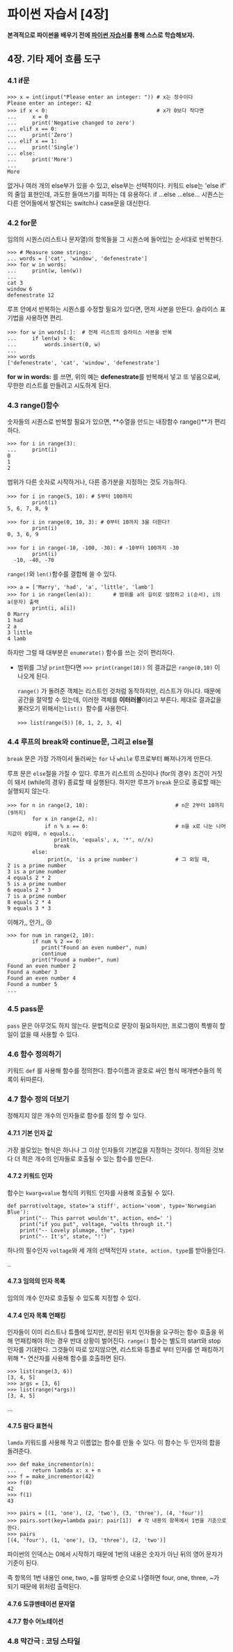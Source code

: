 # 파이썬 자습서 [4장]

**본격적으로 파이썬을 배우기 전에 [파이썬 자습서](https://docs.python.org/ko/3/tutorial/index.html)를 통해 스스로 학습해보자.**

## 4장. 기타 제어 흐름 도구

### 4.1 if문

```
>>> x = int(input("Please enter an integer: ")) # x는 정수이다
Please enter an integer: 42
>>> if x < 0:                                   # x가 0보다 작다면
...     x = 0
...     print('Negative changed to zero')
... elif x == 0:
...     print('Zero')
... elif x == 1:
...     print('Single')
... else:
...     print('More')
...
More
```

없거나 여러 개의 else부가 있을 수 있고, else부는 선택적이다. 키워드  else는 'else if' 의 줄임 표현인데, 과도한 들여쓰기를 피하는 데 유용하다. if ...else ...else... 시퀀스는 다른 언어들에서 발견되는 switch나 case문을 대신한다.

### 4.2 for문

임의의 시퀀스(리스트나 문자열)의 항목들을 그 시퀀스에 들어있는 순서대로 반복한다.

```
>>> # Measure some strings:
... words = ['cat', 'window', 'defenestrate']
>>> for w in words:
...     print(w, len(w))
...
cat 3
window 6
defenestrate 12
```

루프 안에서 반복하는 시퀀스를 수정할 필요가 있다면, 먼저 사본을 만든다. 슬라이스 표기법을 사용하면 편리.

```
>>> for w in words[:]:  # 전체 리스트의 슬라이스 사본을 반복
...     if len(w) > 6:
...         words.insert(0, w)
...
>>> words
['defenestrate', 'cat', 'window', 'defenestrate']
```

**for w in words:** 를 쓰면, 위의 예는 **defenestrate**를 반복해서 넣고 또 넣음으로써, 무한한 리스트를 만들려고 시도하게 된다.

### 4.3 range()함수

숫자들의 시퀀스로 반복할 필요가 있으면, **수열을 만드는 내장함수 range()**가 편리하다.

```
>>> for i in range(3):
...     print(i)
0
1
2
```

범위가 다른 숫자로 시작하거나, 다른 증가분을 지정하는 것도 가능하다.

```
>>> for i in range(5, 10): # 5부터 100까지
        print(i)
5, 6, 7, 8, 9

>>> for i in range(0, 10, 3): # 0부터 10까지 3을 더한다?
        print(i)
0, 3, 6, 9

>>> for i in range(-10, -100, -30): # -10부터 100까지 -30
        print(i)
  -10, -40, -70
```

`range()`와 `len()`함수를 결합해 쓸 수 있다.

```
>>> a = ['Marry', 'had', 'a', 'little', 'lamb']
>>> for i in range(len(a)):       # 범위를 a의 길이로 설정하고 i(순서), i의 a(문자) 출력
        print(i, a[i])
0 Marry
1 had
2 a
3 little
4 lamb
```

하지만 그럴 때 대부분은 `enumerate()` 함수를 쓰는 것이 편리하다.

- 범위를 그냥 `print`한다면 `>>> print(range(10))`  의 결과값은 `range(0,10)` 이 나오게 된다.

  `range()` 가 돌려준 객체는 리스트인 것처럼 동작하지만, 리스트가 아니다. 때문에 공간을 절약할 수 있는데, 이러한 객체를 **이터러블**이라고 부른다.  제대로 결과값을 불러오기 위해서는`list() `함수를 사용한다.

   `>>> list(range(5))`  `[0, 1, 2, 3, 4]` 

### 4.4 루프의 break와 continue문, 그리고 else절

`break` 문은 가장 가까이서 둘러싸는 `for`  나  `while` 루프로부터 빠져나가게 만든다.

루프 문은 `else`절을 가질 수 있다. 루프가 리스트의 소진이나 (for의 경우) 조건이 거짓이 돼서 (while의 경우) 종료할 때 실행된다. 하지만 루프가 `break` 문으로 종료할 때는 실행되지 않는다.

```
>>> for n in range(2, 10):                            # n은 2부터 10까지(9까지)
        for x in range(2, n):
            if n % x == 0:                            # n을 x로 나눈 나머지값이 0일때, n equals..
               print(n, 'equals', x, '*', n//x)
               break
        else:
             print(n, 'is a prime number')            # 그 외일 때, 
2 is a prime number
3 is a prime number
4 equals 2 * 2
5 is a prime number
6 equals 2 * 3
7 is a prime number
8 equals 2 * 4
9 equals 3 * 3
```

이해가,, 안가,, :cry:

```
>>> for num in range(2, 10):
        if num % 2 == 0:
           print("Found an even number", num)
           continue
        print("Found a number", num)
Found an even number 2
Found a number 3
Found an even number 4
Found a number 5
...
```

### 4.5 pass문

`pass` 문은 아무것도 하지 않는다. 문법적으로 문장이 필요하지만, 프로그램이 특별히 할 일이 없을 때 사용할 수 있다.

### 4.6 함수 정의하기

키워드 `def` 를 사용해 함수를 정의한다. 함수이름과 괄호로 싸인 형식 매개변수들의 목록이 뒤따른다. 

### 4.7 함수 정의 더보기

정해지지 않은 개수의 인자들로 함수를 정의 할 수 있다.

#### 4.7.1 기본 인자 값

가장 쓸모있는 형식은 하나나 그 이상 인자들의 기본값을 지정하는 것이다. 정의된 것보다 더 적은 개수의 인자들로 호출될 수 있는 함수를 만든다.

#### 4.7.2 키워드 인자

함수는 `kwarg=value` 형식의 키워드 인자를 사용해 호출될 수 있다.

```
def parrot(voltage, state='a stiff', action='voom', type='Norwegian Blue'):
    print("-- This parrot wouldn't", action, end=' ')
    print("if you put", voltage, "volts through it.")
    print("-- Lovely plumage, the", type)
    print("-- It's", state, "!")
```

하나의 필수인자 `voltage`와 세 개의 선택적인자 `state, action, type`를 받아들인다.

..

#### 4.7.3 임의의 인자 목록

임의의 개수 인자로 호출될 수 있도록 지정할 수 있다.  

#### 4.7.4 인자 목록 언패킹

인자들이 이미 리스트나 튜플에 있지만, 분리된 위치 인자들을 요구하는 함수 호출을 위해 언패킹해야 하는 경우 반대 상황이 벌어진다. `range()` 함수는 별도의 start와 stop 인자를 기대한다. 그것들이 따로 있지않으면, 리스트와 튜플로 부터 인자를 언 패킹하기 위해 *- 연산자를 사용해 함수를 호출하면 된다.

```
>>> list(range(3, 6))
[3, 4, 5]
>>> args = [3, 6]
>>> list(range(*args))
[3, 4, 5]
```

...

#### 4.7.5 람다 표현식

`lamda` 키워드를 사용해 작고 이름없는 함수를 만들 수 있다. 이 함수는 두 인자의 합을 돌려준다.

```
>>> def make_incrementor(n):
...     return lambda x: x + n
>>> f = make_incrementor(42)
>>> f(0)
42
>>> f(1)
43
```

```
>>> pairs = [(1, 'one'), (2, 'two'), (3, 'three'), (4, 'four')]
>>> pairs.sort(key=lambda pair: pair[1])  # 각 내용의 항목에서 1번을 기준으로 한다.
>>> pairs
[(4, 'four'), (1, 'one'), (3, 'three'), (2, 'two')]
```

파이썬의 인덱스는 0에서 시작하기 때문에 1번의 내용은 숫자가 아닌 뒤의 영어 문자가 기준이 된다.

즉 항목의 1번 내용인 one, two, ~를 알파벳 순으로 나열하면 four, one, three, ~가 되기 때문에 위처럼 출력된다. 

#### 4.7.6 도큐멘테이션 문자열

#### 4.7.7 함수 어노테이션

### 4.8 막간극 : 코딩 스타일
